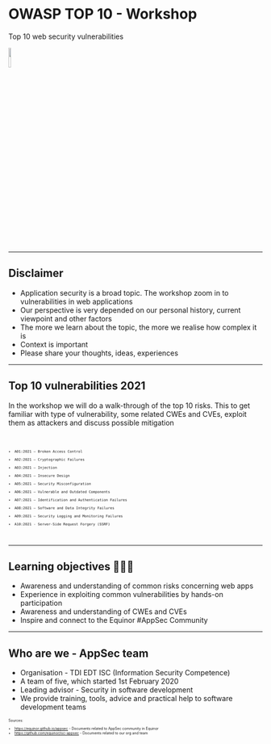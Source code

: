<!-- .slide: data-background-image="https://eds-static.equinor.com/logo/equinor-logo-primary.svg#white" data-background-size="15%" data-background-position="right 2% top 2%"-->

# OWASP TOP 10 - Workshop

Top 10 web security vulnerabilities

<img src="./content/images/appsec-icon.svg" width="10%" height="auto" display="block" margin-left="auto" margin-right="auto">

---
## Disclaimer

- Application security is a broad topic. The workshop zoom in to vulnerabilities in web 
applications<!-- .element: style="font-size:0.9em"-->
- Our perspective is very depended on our personal history, current
viewpoint and other factors<!-- .element: style="font-size:0.9em"-->
- The more we learn about the topic, the more we realise how complex it is<!-- .element: style="font-size:0.9em"-->
- Context is important<!-- .element: style="font-size:0.9em"-->
- Please share your thoughts, ideas, experiences<!-- .element: style="font-size:0.9em"-->

---
<!-- .slide: data-background-image="../resources/images/top10logo.png" data-background-size="20%" data-background-position="right 2% top 2%"-->
## Top 10 vulnerabilities 2021

In the workshop we will do a walk-through of the top 10 risks. This to get
familiar with type of vulnerability, some related CWEs and CVEs, exploit them
as attackers and discuss possible mitigation<!-- .element: style="text-align:left;"-->

<code style="text-align:left; font-size:0.5em">

- A01:2021 – Broken Access Control
- A02:2021 – Cryptographic Failures
- A03:2021 – Injection
- A04:2021 – Insecure Design
- A05:2021 – Security Misconfiguration
- A06:2021 – Vulnerable and Outdated Components
- A07:2021 – Identification and Authentication Failures
- A08:2021 – Software and Data Integrity Failures
- A09:2021 – Security Logging and Monitoring Failures
- A10:2021 - Server-Side Request Forgery (SSRF)

</code>

---
## Learning objectives 👩🏽‍🏫

- Awareness and understanding of common risks concerning web apps<!-- .element: style="font-size:0.9em"-->
- Experience in exploiting common vulnerabilities by hands-on participation<!-- .element: style="font-size:0.9em"-->
- Awareness and understanding of CWEs and CVEs<!-- .element: style="font-size:0.9em"-->
- Inspire and connect to the Equinor #AppSec Community<!-- .element: style="font-size:0.9em"-->

---
## Who are we - AppSec team

- Organisation - TDI EDT ISC (Information Security Competence)
- A team of five, which started 1st February 2020
- Leading advisor - Security in software development
- We provide training, tools, advice and practical help to software development teams

<div style="text-align:left; font-size:0.5em;">

Sources:

- https://equinor.github.io/appsec - Documents related to AppSec community in Equinor
- https://github.com/equinor/isc-appsec - Documents related to our org and team

</div>
